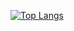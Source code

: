 <!--
**YouSun4423/YouSun4423** is a ✨ _special_ ✨ repository because its `README.md` (this file) appears on your GitHub profile.

Here are some ideas to get you started:

- 🔭 I’m currently working on ...
- 🌱 I’m currently learning ...
- 👯 I’m looking to collaborate on ...
- 🤔 I’m looking for help with ...
- 💬 Ask me about ...
- 📫 How to reach me: ...
- 😄 Pronouns: ...
- ⚡ Fun fact: ...
-->

[![Top Langs](https://img.shields.io/endpoint?url=https://yourdomain/api/top-langs/?username=YouSun4423&layout=compact&count_private=true)](https://github.com/anuraghazra/github-readme-stats)

